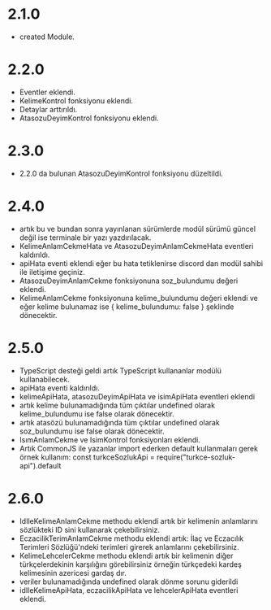 # 2.1.0

- created Module.

# 2.2.0

- Eventler eklendi.
- KelimeKontrol fonksiyonu eklendi.
- Detaylar arttırıldı.
- AtasozuDeyimKontrol fonksiyonu eklendi.

# 2.3.0

- 2.2.0 da bulunan AtasozuDeyimKontrol fonksiyonu düzeltildi.

# 2.4.0

- artık bu ve bundan sonra yayınlanan sürümlerde modül sürümü güncel değil ise terminale bir yazı yazdırılacak.
- KelimeAnlamCekmeHata ve AtasozuDeyimAnlamCekmeHata eventleri kaldırıldı.
- apiHata eventi eklendi eğer bu hata tetiklenirse discord dan modül sahibi ile iletişime geçiniz.
- AtasozuDeyimAnlamCekme fonksiyonuna soz_bulundumu değeri eklendi.
- KelimeAnlamCekme fonksiyonuna kelime_bulundumu değeri eklendi ve eğer kelime bulunamaz ise { kelime_bulundumu: false } şeklinde dönecektir.

# 2.5.0

- TypeScript desteği geldi artık TypeScript kullananlar modülü kullanabilecek.
- apiHata eventi kaldırıldı.
- kelimeApiHata, atasozuDeyimApiHata ve isimApiHata eventleri eklendi
- artık kelime bulunamadığında tüm çıktılar undefined olarak kelime_bulundumu ise false olarak dönecektir.
- artık atasözü bulunamadığında tüm çıktılar undefined olarak soz_bulundumu ise false olarak dönecektir.
- IsımAnlamCekme ve IsimKontrol fonksiyonları eklendi.
- Artık CommonJS ile yazanlar import ederken default kullanmaları gerek örnek kullanım: const turkceSozlukApi = require("turkce-sozluk-api").default

# 2.6.0

- IdIleKelimeAnlamCekme methodu eklendi artık bir kelimenin anlamlarını sözlükteki ID sini kullanarak çekebilirsiniz.
- EczacilikTerimAnlamCekme methodu eklendi artık: İlaç ve Eczacılık Terimleri Sözlüğü'ndeki terimleri girerek anlamlarını çekebilirsiniz.
- KelimeLehcelerCekme methodu eklendi artık bir kelimenin diğer türkçelerdekinin karşılığını görebilirsiniz örneğin türkçedeki kardeş kelimesinin azericesi gardaş dır.
- veriler bulunamadığında undefined olarak dönme sorunu giderildi
- idIleKelimeApiHata, eczacilikApiHata ve lehcelerApiHata eventleri eklendi.

